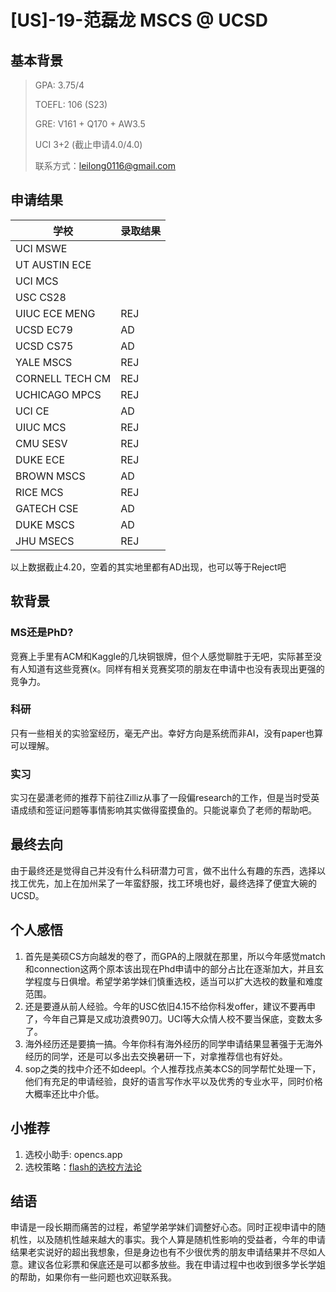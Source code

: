 # \[US\]-19-范磊龙 MSCS @ UCSD

## 基本背景

>GPA: 3.75/4
>
>TOEFL: 106 (S23)
>
>GRE: V161 + Q170 + AW3.5
>
>UCI 3+2 (截止申请4.0/4.0)
>
>联系方式：leilong0116@gmail.com

## 申请结果

| 学校            | 录取结果 |
| --------------- | -------- |
| UCI MSWE        |          |
| UT AUSTIN ECE   |          |
| UCI MCS         |          |
| USC CS28        |          |
| UIUC ECE MENG   | REJ      |
| UCSD EC79       | AD       |
| UCSD CS75       | AD       |
| YALE MSCS       | REJ      |
| CORNELL TECH CM | REJ      |
| UCHICAGO MPCS   | REJ      |
| UCI CE          | AD       |
| UIUC MCS        | REJ      |
| CMU SESV        | REJ      |
| DUKE ECE        | REJ      |
| BROWN MSCS      | AD       |
| RICE MCS        | REJ      |
| GATECH CSE      | AD       |
| DUKE MSCS       | AD       |
| JHU MSECS       | REJ      |

以上数据截止4.20，空着的其实地里都有AD出现，也可以等于Reject吧

## 软背景

### MS还是PhD?
竞赛上手里有ACM和Kaggle的几块铜银牌，但个人感觉聊胜于无吧，实际甚至没有人知道有这些竞赛(x。同样有相关竞赛奖项的朋友在申请中也没有表现出更强的竞争力。

### 科研
只有一些相关的实验室经历，毫无产出。幸好方向是系统而非AI，没有paper也算可以理解。

### 实习

实习在晏潇老师的推荐下前往Zilliz从事了一段偏research的工作，但是当时受英语成绩和签证问题等事情影响其实做得蛮摸鱼的。只能说辜负了老师的帮助吧。

## 最终去向

由于最终还是觉得自己并没有什么科研潜力可言，做不出什么有趣的东西，选择以找工优先，加上在加州呆了一年蛮舒服，找工环境也好，最终选择了便宜大碗的UCSD。

## 个人感悟

1. 首先是美硕CS方向越发的卷了，而GPA的上限就在那里，所以今年感觉match和connection这两个原本该出现在Phd申请中的部分占比在逐渐加大，并且玄学程度与日俱增。希望学弟学妹们慎重选校，适当可以扩大选校的数量和难度范围。
2. 还是要遵从前人经验。今年的USC依旧4.15不给你科发offer，建议不要再申了，今年自己算是又成功浪费90刀。UCI等大众情人校不要当保底，变数太多了。
3. 海外经历还是要搞一搞。今年你科有海外经历的同学申请结果显著强于无海外经历的同学，还是可以多出去交换暑研一下，对拿推荐信也有好处。
4. sop之类的找中介还不如deepl。个人推荐找点美本CS的同学帮忙处理一下，他们有充足的申请经验，良好的语言写作水平以及优秀的专业水平，同时价格大概率还比中介低。

## 小推荐

1. 选校小助手: opencs.app
2. 选校策略：[flash的选校方法论](https://www.1point3acres.com/bbs/thread-883934-1-1.html)

## 结语

申请是一段长期而痛苦的过程，希望学弟学妹们调整好心态。同时正视申请中的随机性，以及随机性越来越大的事实。我个人算是随机性影响的受益者，今年的申请结果老实说好的超出我想象，但是身边也有不少很优秀的朋友申请结果并不尽如人意。建议各位彩票和保底还是可以都多放些。我在申请过程中也收到很多学长学姐的帮助，如果你有一些问题也欢迎联系我。